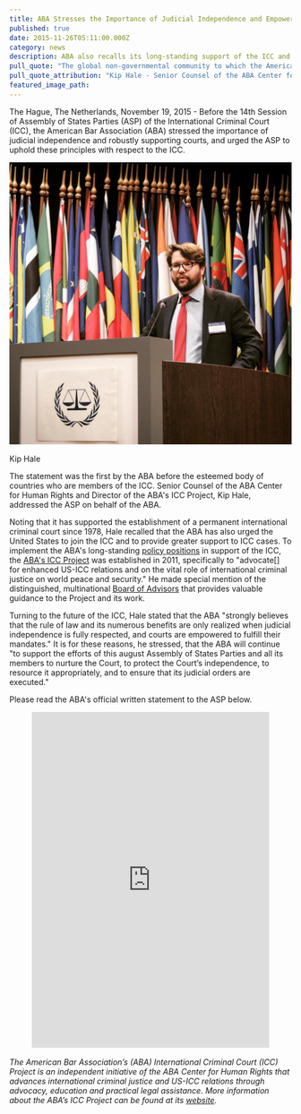```yaml
---
title: ABA Stresses the Importance of Judicial Independence and Empowerment Before the ICC Assembly of States Parties
published: true
date: 2015-11-26T05:11:00.000Z
category: news
description: ABA also recalls its long-standing support of the ICC and its efforts “to advocate for enhanced US-ICC relations and on the vital role of international criminal justice on world peace and security.”
pull_quote: "The global non-governmental community to which the American Bar Association belongs must continue to support and advance the ICC's mandate, and to support the efforts of this august Assembly of States Parties and all its members to nurture the Court, to protect the Court’s independence, to resource it appropriately, and to ensure that its judicial orders are executed. "
pull_quote_attribution: "Kip Hale - Senior Counsel of the ABA Center for Human Rights & Director of the ABA's ICC Project"
featured_image_path:
---
```



The Hague, The Netherlands, November 19, 2015 - Before the 14th Session of Assembly of States Parties (ASP) of the International Criminal Court (ICC), the American Bar Association (ABA) stressed the importance of judicial independence and robustly supporting courts, and urged the ASP to uphold these principles with respect to the ICC.

![](/uploads/1448509997894_ASP%202.JPG)

Kip Hale

The statement was the first by the ABA before the esteemed body of countries who are members of the ICC. Senior Counsel of the ABA Center for Human Rights and Director of the ABA's ICC Project, Kip Hale, addressed the ASP on behalf of the ABA.

Noting that it has supported the establishment of a permanent international criminal court since 1978, Hale recalled that the ABA has also urged the United States to join the ICC and to provide greater support to ICC cases. To implement the ABA's long-standing [policy positions](http://bit.ly/ABA_ICCPolicy) in support of the ICC, the [ABA's ICC Project](http://www.aba-icc.org/) was established in 2011, specifically to "advocate[] for enhanced US-ICC relations and on the vital role of international criminal justice on world peace and security." He made special mention of the distinguished, multinational [Board of Advisors](http://www.aba-icc.org/the-aba-icc-project/board-of-advisors/) that provides valuable guidance to the Project and its work.

Turning to the future of the ICC, Hale stated that the ABA "strongly believes that the rule of law and its numerous benefits are only realized when judicial independence is fully respected, and courts are empowered to fulfill their mandates." It is for these reasons, he stressed, that the ABA will continue "to support the efforts of this august Assembly of States Parties and all its members to nurture the Court, to protect the Court’s independence, to resource it appropriately, and to ensure that its judicial orders are executed."

Please read the ABA's official written statement to the ASP below.

<figure data-type="embed"><iframe class="scribd_iframe_embed" src="https://www.scribd.com/embeds/291188452/content?start_page=1&amp;view_mode=scroll&amp;access_key=key-IxXX2TjX4k653HDLMif5&amp;show_recommendations=true" data-auto-height="false" data-aspect-ratio="0.7729220222793488" scrolling="no" id="doc_282" frameborder="0" height="600" width="100%"></iframe></figure>

*The American Bar Association’s (ABA) International Criminal Court (ICC) Project is an independent initiative of the ABA Center for Human Rights that advances international criminal justice and US-ICC relations through advocacy, education and practical legal assistance. More information about the ABA’s ICC Project can be found at its [website](http://www.aba-icc.org/).*